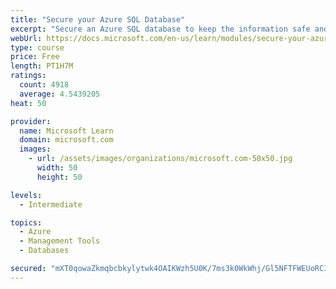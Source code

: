```yaml
---
title: "Secure your Azure SQL Database"
excerpt: "Secure an Azure SQL database to keep the information safe and diagnose potential security concerns as they happen."
webUrl: https://docs.microsoft.com/en-us/learn/modules/secure-your-azure-sql-database/
type: course
price: Free
length: PT1H7M
ratings:
  count: 4918
  average: 4.5439205
heat: 50

provider:
  name: Microsoft Learn
  domain: microsoft.com
  images:
    - url: /assets/images/organizations/microsoft.com-50x50.jpg
      width: 50
      height: 50

levels:
  - Intermediate

topics:
  - Azure
  - Management Tools
  - Databases

secured: "mXT0qowaZkmqbcbkylytwk4OAIKWzh5U0K/7ms3k0WkWhj/Gl5NFTFWEUoRC3F9iNwMPbYOr1Yq54LUQhNSXUww06HxwZvQARznh7EctmNR1BSJoLFtqbN8UvDIQXH2vhLEuhmXbJCbdSPogSLwmJfc1zZBPBLtv0cVN/+DeL+ISvU54w8ZxbuZIpsbxuza/AUOrRO0mNEXtNLH1XW5MyIdGQySKH6uv+SF0guhxVDmgVPN2Luu1RhuPo0azZRvRGqcuLRPM84nmKoUnBu+9Wlas+avKaIjBkMY+S5YCweI76AkhHFwrI1gIRqDF+UX/rGlWOk1n3l93Ya0kIcfWmbFoemzXPov+HQw5uwkAxK1oPK6mVjDa56FexI9CM3wKht27r3OpPl4K1a068sMXdhkwhZ1oWyyfbTxUkmAbbfw=;nCXS9F8mKZrOHO0/QBZ87Q=="
---
```


